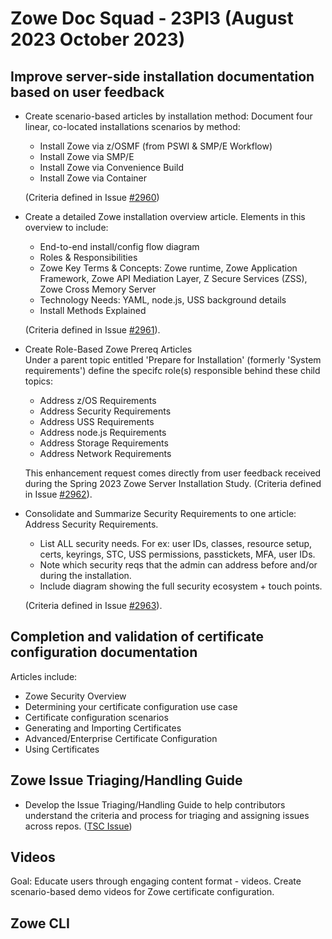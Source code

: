# Zowe Doc Squad - 23PI3 (August 2023 October 2023)

## Improve server-side installation documentation based on user feedback

- Create scenario-based articles by installation method:
  Document four linear, co-located installations scenarios by method:
    * Install Zowe via z/OSMF (from PSWI & SMP/E Workflow)
    * Install Zowe via SMP/E
    * Install Zowe via Convenience Build
    * Install Zowe via Container 
    
    (Criteria defined in Issue [#2960](https://github.com/zowe/docs-site/issues/2960))

- Create a detailed Zowe installation overview article.
  Elements in this overview to include:
    * End-to-end install/config flow diagram
    * Roles & Responsibilities
    * Zowe Key Terms & Concepts: Zowe runtime, Zowe Application Framework, Zowe API Mediation Layer, Z Secure Services (ZSS), Zowe Cross Memory Server
    * Technology Needs: YAML, node.js, USS background details
    * Install Methods Explained

    (Criteria defined in Issue [#2961](https://github.com/zowe/docs-site/issues/2961)).

- Create Role-Based Zowe Prereq Articles   
  Under a parent topic entitled 'Prepare for Installation' (formerly 'System requirements') define the specifc role(s) responsible behind these child topics:
    * Address z/OS Requirements
    * Address Security Requirements
    * Address USS Requirements
    * Address node.js Requirements
    * Address Storage Requirements
    * Address Network Requirements

  This enhancement request comes directly from user feedback received during the Spring 2023 Zowe Server Installation Study. (Criteria defined in Issue [#2962](https://github.com/zowe/docs-site/issues/2962)).

- Consolidate and Summarize Security Requirements to one article: Address Security Requirements.
    * List ALL security needs. For ex: user IDs, classes, resource setup, certs, keyrings, STC, USS permissions, passtickets, MFA, user IDs. 
    * Note which security reqs that the admin can address before and/or during the installation.
    * Include diagram showing the full security ecosystem + touch points.

   (Criteria defined in Issue [#2963](https://github.com/zowe/docs-site/issues/2963)). 

## Completion and validation of certificate configuration documentation

Articles include:
  * Zowe Security Overview
  * Determining your certificate configuration use case
  * Certificate configuration scenarios
  * Generating and Importing Certificates
  * Advanced/Enterprise Certificate Configuration
  * Using Certificates

## Zowe Issue Triaging/Handling Guide

* Develop the Issue Triaging/Handling Guide to help contributors understand the criteria and process for triaging and assigning issues across repos. ([TSC Issue](https://github.com/zowe/community/blob/master/Technical-Steering-Committee/issues.md#issues))
 
## Videos

Goal: Educate users through engaging content format - videos. 
Create scenario-based demo videos for Zowe certificate configuration. 

## Zowe CLI

